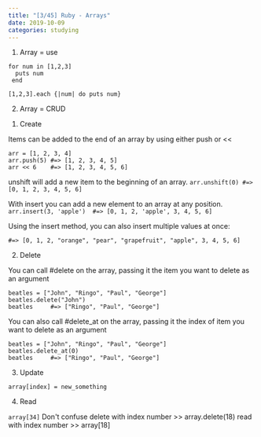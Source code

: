 ```yaml
---
title: "[3/45] Ruby - Arrays"
date: 2019-10-09
categories: studying
---
```



1. Array = use 

```
for num in [1,2,3]
  puts num
 end
```

```
[1,2,3].each {|num| do puts num}
```


2. Array = CRUD

1) Create

Items can be added to the end of an array by using either push or <<
```
arr = [1, 2, 3, 4]
arr.push(5) #=> [1, 2, 3, 4, 5]
arr << 6    #=> [1, 2, 3, 4, 5, 6]
```
unshift will add a new item to the beginning of an array.
```arr.unshift(0) #=> [0, 1, 2, 3, 4, 5, 6]```

With insert you can add a new element to an array at any position.
```arr.insert(3, 'apple')  #=> [0, 1, 2, 'apple', 3, 4, 5, 6]```

Using the insert method, you can also insert multiple values at once:
```arr.insert(3, 'orange', 'pear', 'grapefruit')
#=> [0, 1, 2, "orange", "pear", "grapefruit", "apple", 3, 4, 5, 6]
```

2) Delete

You can call #delete on the array, passing it the item you want to delete as an argument
```
beatles = ["John", "Ringo", "Paul", "George"]
beatles.delete("John")
beatles     #=> ["Ringo", "Paul", "George"]
```
You can also call #delete_at on the array, passing it the index of item you want to delete as an argument
```
beatles = ["John", "Ringo", "Paul", "George"]
beatles.delete_at(0)
beatles     #=> ["Ringo", "Paul", "George"]
```

3) Update

```array[index] = new_something ```

4) Read

```array[34]```
Don't confuse
delete with index number >> array.delete(18)
read   with index number >> array[18]


